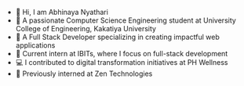 - 👋 Hi, I am Abhinaya Nyathari
- 📖  A passionate Computer Science Engineering student at University College of Engineering, Kakatiya University
- 👀  A Full Stack Developer specializing in creating impactful web applications
- 🌱  Current intern at IBITs, where I focus on full-stack development
- 💻  I contributed to digital transformation initiatives at PH Wellness
- 💼  Previously interned at Zen Technologies

